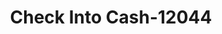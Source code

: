 ---
f_zip-code: 70508
f_state-code: LA
title: Check Into Cash-12044
f_phone: 337-232-6391
f_city-only: Lafayette
f_address: 200 Production Dr #13 Lafayette
f_location-unique-id: '12044'
slug: check-into-cash-12044
updated-on: '2024-05-30T13:46:58.046Z'
created-on: '2024-05-30T13:36:59.803Z'
published-on: '2024-05-30T13:54:32.469Z'
f_city-state: cms/city/lafayette-la.md
f_company: cms/company/check-into-cash.md
f_state: cms/state/louisiana.md
layout: '[payday-loan].html'
tags: payday-loan
---